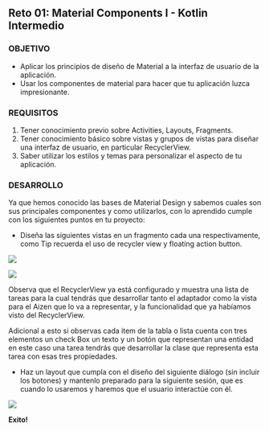 ## Reto 01: Material Components I - Kotlin Intermedio

### OBJETIVO

- Aplicar los principios de diseño de Material a la interfaz de usuario de la aplicación.
- Usar los componentes de material para hacer que tu aplicación luzca impresionante.

### REQUISITOS

1. Tener conocimiento previo sobre Activities, Layouts, Fragments.
2. Tener conocimiento básico sobre vistas y grupos de vistas para diseñar una interfaz de usuario, en particular RecyclerView.
3. Saber utilizar los estilos y temas para personalizar el aspecto de tu aplicación.

### DESARROLLO

Ya que hemos conocido las bases de Material Design y sabemos cuales son sus principales componentes y como utilizarlos, con lo aprendido cumple con los siguientes puntos en tu proyecto:

- Diseña las siguientes vistas en un fragmento cada una respectivamente, como Tip recuerda el uso de recycler view y floating action button.

![](https://github.com/beduExpert/B1-Kotlin-Intermedio/blob/master/Sesion-06/Reto-01/Images/1.png)

![](https://github.com/beduExpert/B1-Kotlin-Intermedio/blob/master/Sesion-06/Reto-01/Images/2.png)

Observa que el RecyclerView ya está configurado y muestra una lista de tareas para la cual tendrás que desarrollar tanto el adaptador como la vista para el Aizen que lo va a representar, y la funcionalidad que ya habíamos visto del RecyclerView.

Adicional a esto si observas cada item de la tabla o lista cuenta con tres elementos un check Box un texto y un botón que representan una entidad en este caso una tarea tendrás que desarrollar la clase que representa esta tarea con esas tres propiedades.

- Haz un layout que cumpla con el diseño del siguiente diálogo (sin incluir los botones) y mantenlo preparado para la siguiente sesión, que es cuando lo usaremos y haremos que el usuario interactúe con él.

![](https://github.com/beduExpert/B1-Kotlin-Intermedio/blob/master/Sesion-06/Reto-01/Images/3.png)

**Exito!**